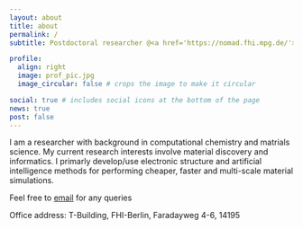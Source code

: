 ```yaml
---
layout: about
title: about
permalink: /
subtitle: Postdoctoral researcher @<a href='https://nomad.fhi.mpg.de/'>NOMADlab</a>, Fritz-Haber Institute of the Max-Planck Institue, Berlin

profile:
  align: right
  image: prof_pic.jpg
  image_circular: false # crops the image to make it circular

social: true # includes social icons at the bottom of the page
news: true
post: false
---
```


I am a researcher with background in computational chemistry and matrials science. My current research interests involve material discovery and informatics. I primarly develop/use electronic structure and artificial intelligence methods for performing cheaper, faster and multi-scale material simulations.


Feel free to [email](nair@fhi-berln.mpg.de) for any queries

Office address: T-Building, FHI-Berlin, Faradayweg 4-6, 14195

<!--
Link to your favorite [subreddit](http://reddit.com). You can put a picture in, too. The code is already in, just name your picture `prof_pic.jpg` and put it in the `img/` folder.

Put your address / P.O. box / other info right below your picture. You can also disable any of these elements by editing `profile` property of the YAML header of your `_pages/about.md`. Edit `_bibliography/papers.bib` and Jekyll will render your [publications page](/al-folio/publications/) automatically.

Link to your social media connections, too. This theme is set up to use [Font Awesome icons](https://fontawesome.com/) and [Academicons](https://jpswalsh.github.io/academicons/), like the ones below. Add your Facebook, Twitter, LinkedIn, Google Scholar, or just disable all of them.
-->

